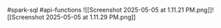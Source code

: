#spark-sql #api-functions 
![[Screenshot 2025-05-05 at 1.11.21 PM.png]]![[Screenshot 2025-05-05 at 1.11.29 PM.png]]